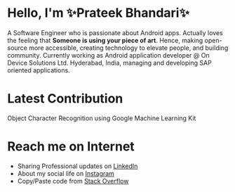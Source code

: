 # Hello, I'm ✨Prateek Bhandari✨

A Software Engineer who is passionate about Android apps. Actually loves the feeling that **Someone is using your piece of art**.
Hence, making open-source more accessible, creating technology to elevate people, and building community.
Currently working as Android application developer @ On Device Solutions Ltd. Hyderabad, India, managing and developing SAP oriented applications.

# Latest Contribution 

Object Character Recognition using Google Machine Learning Kit

# Reach me on Internet

- Sharing Professional updates on <a href="https://www.linkedin.com/in/prateek-bhandari/">LinkedIn</a>
- About my social life on <a href="https://www.instagram.com/prateekbhandari_/">Instagram</a>
- Copy/Paste code from <a href="https://stackoverflow.com/users/10097879/prateek-bhandari">Stack Overflow</a>
